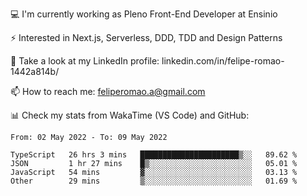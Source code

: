💻 I'm currently working as Pleno Front-End Developer at Ensinio

⚡ Interested in Next.js, Serverless, DDD, TDD and Design Patterns

👥 Take a look at my LinkedIn profile: linkedin.com/in/felipe-romao-1442a814b/

📫 How to reach me: feliperomao.a@gmail.com

📊 Check my stats from WakaTime (VS Code) and GitHub:

<!--START_SECTION:waka-->

```text
From: 02 May 2022 - To: 09 May 2022

TypeScript   26 hrs 3 mins   ██████████████████████▒░░   89.62 %
JSON         1 hr 27 mins    █▒░░░░░░░░░░░░░░░░░░░░░░░   05.01 %
JavaScript   54 mins         ▓░░░░░░░░░░░░░░░░░░░░░░░░   03.13 %
Other        29 mins         ▒░░░░░░░░░░░░░░░░░░░░░░░░   01.69 %
```

<!--END_SECTION:waka-->
